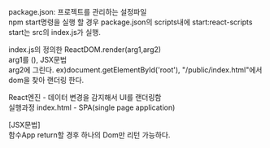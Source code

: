 package.json: 프로젝트를 관리하는 설정파일   
npm start명령을 실행 할 경우 package.json의 scripts내에 start:react-scripts start는 src의 index.js가 실행.   
   
   
index.js의 정의한 ReactDOM.render(arg1,arg2)   
arg1를 (<App/>), JSX문법   
arg2에 그린다. ex)document.getElementById('root'), "/public/index.html"에서 dom을 찾아 랜더링 한다.    
   
   
React엔진 - 데이터 변경을 감지해서 UI를 랜더링함   
실행과정 index.html - SPA(single page application)   
   
[JSX문법]   
함수App return할 경후 하나의 Dom만 리턴 가능하다.